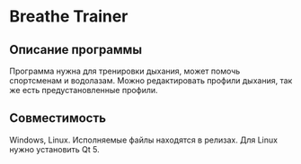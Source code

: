 # Breathe Trainer

## Описание программы

Программа нужна для тренировки дыхания, может помочь спортсменам и водолазам. Можно редактировать профили дыхания, так же есть предустановленные профили.

## Совместимость

Windows, Linux. Исполняемые файлы находятся в релизах. Для Linux нужно установить Qt 5.